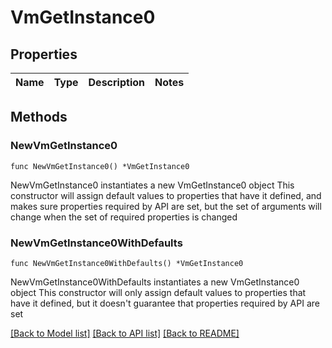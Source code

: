 # VmGetInstance0

## Properties

Name | Type | Description | Notes
------------ | ------------- | ------------- | -------------

## Methods

### NewVmGetInstance0

`func NewVmGetInstance0() *VmGetInstance0`

NewVmGetInstance0 instantiates a new VmGetInstance0 object
This constructor will assign default values to properties that have it defined,
and makes sure properties required by API are set, but the set of arguments
will change when the set of required properties is changed

### NewVmGetInstance0WithDefaults

`func NewVmGetInstance0WithDefaults() *VmGetInstance0`

NewVmGetInstance0WithDefaults instantiates a new VmGetInstance0 object
This constructor will only assign default values to properties that have it defined,
but it doesn't guarantee that properties required by API are set


[[Back to Model list]](../README.md#documentation-for-models) [[Back to API list]](../README.md#documentation-for-api-endpoints) [[Back to README]](../README.md)


